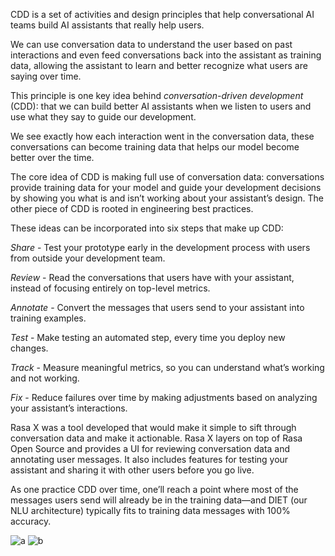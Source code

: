 CDD is a set of activities and design principles that help conversational AI teams build AI assistants that really help users.

We can use conversation data to understand the user based on past interactions and even feed conversations back into the assistant as training data, allowing the assistant to learn and better recognize what users are saying over time.

This principle is one key idea behind *conversation-driven development* (CDD): that we can build better AI assistants when we listen to users and use what they say to guide our development.

We see exactly how each interaction went in the conversation data, these conversations can become training data that helps our model become better over the time.

The core idea of CDD is making full use of conversation data: conversations provide training data for your model and guide your development decisions by showing you what is and isn’t working about your assistant’s design. The other piece of CDD is rooted in engineering best practices.

These ideas can be incorporated into six steps that make up CDD:

*Share* - Test your prototype early in the development process with users from outside your development team.

*Review* - Read the conversations that users have with your assistant, instead of focusing entirely on top-level metrics.

*Annotate* - Convert the messages that users send to your assistant into training examples.

*Test* - Make testing an automated step, every time you deploy new changes.

*Track* - Measure meaningful metrics, so you can understand what’s working and not working.

*Fix* - Reduce failures over time by making adjustments based on analyzing your assistant’s interactions.

Rasa X was a tool developed that would make it simple to sift through conversation data and make it actionable. Rasa X layers on top of Rasa Open Source and provides a UI for reviewing conversation data and annotating user messages. It also includes features for testing your assistant and sharing it with other users before you go live.

As one practice CDD over time, one’ll reach a point where most of the messages users send will already be in the training data—and DIET (our NLU architecture) typically fits to training data messages with 100% accuracy. 

![a](https://user-images.githubusercontent.com/69692410/129474864-8a1ceebe-ac15-41cf-9246-6a6e431ee824.JPG)
![b](https://user-images.githubusercontent.com/69692410/129474874-d30a85a7-938f-410f-95d8-6dcb20a9cccb.JPG)

